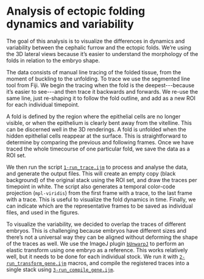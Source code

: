 # Analysis of ectopic folding dynamics and variability

The goal of this analysis is to visualize the differences in dynamics and
variability between the cephalic furrow and the ectopic folds. We’re using the
3D lateral views because it’s easier to understand the morphology of the folds
in relation to the embryo shape.

The data consists of manual line tracing of the folded tissue, from the moment
of buckling to the unfolding. To trace we use the segmented line tool from
Fiji. We begin the tracing when the fold is the deepest---because it’s easier
to see---and then trace it backwards and forwards. We re-use the same line,
just re-shaping it to follow the fold outline, and add as a new ROI for each
individual timepoint.

A fold is defined by the region where the epithelial cells are no longer
visible, or when the epithelium is clearly bent away from the vitelline. This
can be discerned well in the 3D renderings. A fold is unfolded when the hidden
epithelial cells reappear at the surface. This is straightforward to determine
by comparing the previous and following frames. Once we have traced the whole
timecourse of one particular fold, we save the data as a ROI set.

We then run the script [`1-run_trace.ijm`](1-run_trace.ijm) to process and analyse the data, and
generate the output files. This will create an empty copy (black background) of
the original stack using the ROI set, and draw the traces per timepoint in
white. The script also generates a temporal color-code projection
(`mpl-viridis`) from the first frame with a trace, to the last frame with
a trace. This is useful to visualize the fold dynamics in time. Finally, we can
indicate which are the representative frames to be saved as individual files,
and used in the figures.

To visualize the variability, we decided to overlap the traces of different
embryos. This is challenging because embryos have different sizes and there’s
not a universal way they can be aligned without deforming the shape of the
traces as well. We use the ImageJ plugin
[`bUnwarpJ`](https://imagej.net/plugins/bunwarpj/) to perform an elastic
transform using one embryo as a reference. This works relatively well, but it
needs to be done for each individual stock. We run it with
[`2-run_transform_gene.ijm`](2-run_transform_gene.ijm) macros, and compile the
registered traces into a single stack using
[`3-run_compile_gene.ijm`](3-run_compile_gene.ijm).
